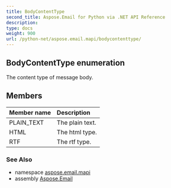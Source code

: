 ```yaml
---
title: BodyContentType
second_title: Aspose.Email for Python via .NET API Reference
description: 
type: docs
weight: 900
url: /python-net/aspose.email.mapi/bodycontenttype/
---
```


## BodyContentType enumeration

The content type of message body.

## Members
| Member name | Description |
| :- | :- |
|PLAIN_TEXT|The plain text.|
|HTML|The html type.|
|RTF|The rtf type.|

### See Also

* namespace [aspose.email.mapi](/email/python-net/aspose.email.mapi/)
* assembly [Aspose.Email](/email/python-net/)

